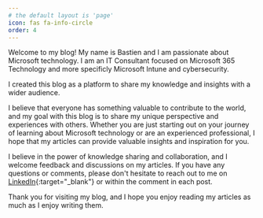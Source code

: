 ```yaml
---
# the default layout is 'page'
icon: fas fa-info-circle
order: 4
---
```

Welcome to my blog! My name is Bastien and I am passionate about Microsoft technology. I am an IT Consultant focused on Microsoft 365 Technology and more specificly Microsoft Intune and cybersecurity.

I created this blog as a platform to share my knowledge and insights with a wider audience.

I believe that everyone has something valuable to contribute to the world, and my goal with this blog is to share my unique perspective and experiences with others. Whether you are just starting out on your journey of learning about Microsoft technology or are an experienced professional, I hope that my articles can provide valuable insights and inspiration for you.

I believe in the power of knowledge sharing and collaboration, and I welcome feedback and discussions on my articles. If you have any questions or comments, please don't hesitate to reach out to me on [LinkedIn](https://www.linkedin.com/in/bastien-werhann){:target="_blank"} or within the comment in each post.

Thank you for visiting my blog, and I hope you enjoy reading my articles as much as I enjoy writing them.
